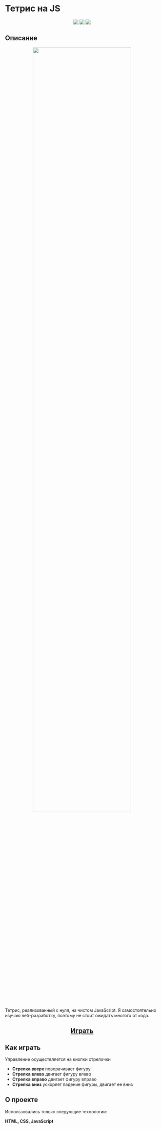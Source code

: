 # Тетрис на JS

<p align="center">
	<img src="https://img.shields.io/badge/made%20by-venyak-blue.svg?style=for-the-badge" >
	<img src="https://img.shields.io/github/issues/Venyak/seville-atelier-landing?style=for-the-badge">
	<img src="https://img.shields.io/github/stars/Venyak/seville-atelier-landing?style=for-the-badge">

</p>

## Описание

<p align="center">
<img src="https://media2.giphy.com/media/GW8vt4P1Z2htGu8e4Z/giphy.gif?cid=790b7611a6450ce3e884607f8e7674699e65c520d3e5aa71&rid=giphy.gif&ct=g" width="80%"></p>
Тетрис, реализованный с нуля, на чистом JavaScript. Я самостоятельно изучаю веб-разработку, поэтому не стоит ожидать многого от кода.

<h2 align="center"><a  href="https://venyak.github.io/tetris/">Играть</a></h2>

## Как играть

Управление осуществляется на кнопки стрелочки

- **Стрелка вверх** поворачивает фигуру
- **Стрелка влево** двигает фигуру влево
- **Стрелка вправо** двигает фигуру вправо
- **Стрелка вниз** ускоряет падение фигуры, двигает ее вниз

## О проекте

Использовались только следующие технологии:

**HTML, CSS, JavaScript**
